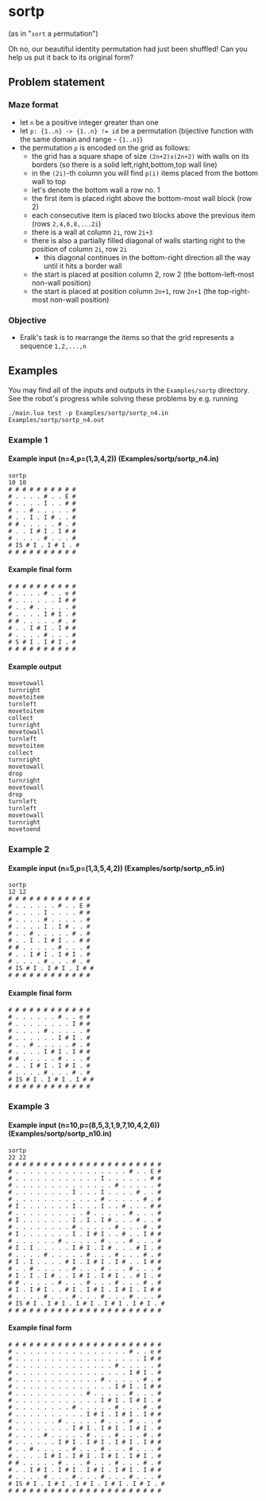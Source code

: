 # sortp
(as in "`sort` a `p`ermutation")

Oh no, our beautiful identity permutation had just been shuffled!
Can you help us put it back to its original form?

## Problem statement
### Maze format
- let `n` be a positive integer greater than one
- let `p: {1..n} -> {1..n} != id` be a permutation (bijective function with the same domain and range - `{1..n}`)
- the permutation `p` is encoded on the grid as follows:
  - the grid has a square shape of size `(2n+2)x(2n+2)` with walls on its borders (so there is a solid left,right,bottom,top wall line)
  - in the `(2i)`-th column you will find `p(i)` items placed from the bottom wall to top
  - let's denote the bottom wall a row no. 1
  - the first item is placed right above the bottom-most wall block (row 2)
  - each consecutive item is placed two blocks above the previous item (rows `2,4,6,8,...2i`)
  - there is a wall at column `2i`, row `2i+3`
  - there is also a partially filled diagonal of walls starting right to the position of column `2i`, row `2i`
    - this diagonal continues in the bottom-right direction all the way until it hits a border wall
  - the start is placed at position column 2, row 2 (the bottom-left-most non-wall position)
  - the start is placed at position column `2n+1`, row `2n+1` (the top-right-most non-wall position)
### Objective
- Eralk's task is to rearrange the items so that the grid represents a sequence `1,2,...,n`

## Examples

You may find all of the inputs and outputs in the `Examples/sortp` directory.
See the robot's progress while solving these problems by e.g. running
```
./main.lua test -p Examples/sortp/sortp_n4.in Examples/sortp/sortp_n4.out
```
### Example 1
#### Example input (n=4,p=(1,3,4,2)) (Examples/sortp/sortp_n4.in)
```
sortp
10 10
# # # # # # # # # #
# . . . . # . . E #
# . . . . I . . # #
# . . # . . . . . #
# . . I . I # . . #
# # . . . . . # . #
# . . I # I . I # #
# . . . . # . . . #
# IS # I . I # I . #
# # # # # # # # # #
```
#### Example final form
```
# # # # # # # # # #
# . . . . # . . e #
# . . . . . . I # #
# . . # . . . . . #
# . . . . I # I . #
# # . . . . . # . #
# . . I # I . I # #
# . . . . # . . . #
# S # I . I # I . #
# # # # # # # # # #
```
#### Example output
```
movetowall
turnright
movetoitem
turnleft
movetoitem
collect
turnright
movetowall
turnleft
movetoitem
collect
turnright
movetowall
drop
turnright
movetowall
drop
turnleft
turnleft
movetowall
turnright
movetoend
```

### Example 2
#### Example input (n=5,p=(1,3,5,4,2)) (Examples/sortp/sortp_n5.in)
```
sortp
12 12
# # # # # # # # # # # #
# . . . . . . # . . E #
# . . . . I . . . . # #
# . . . . # . . . . . #
# . . . . I . I # . . #
# . . # . . . . . # . #
# . . I . I # I . . # #
# # . . . . . # . . . #
# . . I # I . I # I . #
# . . . . # . . . # . #
# IS # I . I # I . I # #
# # # # # # # # # # # #
```
#### Example final form
```
# # # # # # # # # # # #
# . . . . . . # . . e #
# . . . . . . . . I # #
# . . . . # . . . . . #
# . . . . . . I # I . #
# . . # . . . . . # . #
# . . . . I # I . I # #
# # . . . . . # . . . #
# . . I # I . I # I . #
# . . . . # . . . # . #
# IS # I . I # I . I # #
# # # # # # # # # # # #
```
### Example 3
#### Example input (n=10,p=(8,5,3,1,9,7,10,4,2,6)) (Examples/sortp/sortp_n10.in)
```
sortp
22 22
# # # # # # # # # # # # # # # # # # # # # #
# . . . . . . . . . . . . . . . . # . . E #
# . . . . . . . . . . . . I . . . . . . # #
# . . . . . . . . . . . . . . # . . . . . #
# . . . . . . . . I . . . I . . . . # . . #
# . . . . . . . . . . . . # . . . . . # . #
# I . . . . . . . I . . . I . . # . . . # #
# . . . . . . . . . . # . . . . . # . . . #
# I . . . . . . . I . I . I # . . . # . . #
# . . . . . . . . # . . . . . # . . . # . #
# I . . . . . . . I . I # I . . # . . I # #
# . . . . . . # . . . . . # . . . # . . . #
# I . I . . . . . I # I . I # . . . # I . #
# . . . . # . . . . . # . . . # . . . # . #
# I . I . . . . # I . I # I . I # . . I # #
# . . # . . . . . # . . . # . . . # . . . #
# I . I . I # . . I # I . I # I . . # I . #
# # . . . . . # . . . # . . . # . . . # . #
# I . I # I . . # I . I # I . I # I . I # #
# . . . . # . . . # . . . # . . . # . . . #
# IS # I . I # I . I # I . I # I . I # I . #
# # # # # # # # # # # # # # # # # # # # # #
```
#### Example final form
```
# # # # # # # # # # # # # # # # # # # # # #
# . . . . . . . . . . . . . . . . # . . e #
# . . . . . . . . . . . . . . . . . . I # #
# . . . . . . . . . . . . . . # . . . . . #
# . . . . . . . . . . . . . . . . I # I . #
# . . . . . . . . . . . . # . . . . . # . #
# . . . . . . . . . . . . . . I # I . I # #
# . . . . . . . . . . # . . . . . # . . . #
# . . . . . . . . . . . . I # I . I # I . #
# . . . . . . . . # . . . . . # . . . # . #
# . . . . . . . . . . I # I . I # I . I # #
# . . . . . . # . . . . . # . . . # . . . #
# . . . . . . . . I # I . I # I . I # I . #
# . . . . # . . . . . # . . . # . . . # . #
# . . . . . . I # I . I # I . I # I . I # #
# . . # . . . . . # . . . # . . . # . . . #
# . . . . I # I . I # I . I # I . I # I . #
# # . . . . . # . . . # . . . # . . . # . #
# . . I # I . I # I . I # I . I # I . I # #
# . . . . # . . . # . . . # . . . # . . . #
# IS # I . I # I . I # I . I # I . I # I . #
# # # # # # # # # # # # # # # # # # # # # #
```

